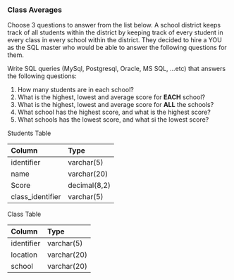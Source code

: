 ### Class Averages

Choose 3 questions to answer from the list below.  A school district keeps track of all students within the district by keeping track of every student in every class in every school within the district.  They decided to hire a YOU as the SQL master who would be able to answer the following questions for them. 

Write SQL queries (MySql, Postgresql, Oracle, MS SQL, ...etc) that answers the following questions:

1. How many students are in each school?
2. What is the highest, lowest and average score for **EACH** school?
3. What is the highest, lowest and average score for **ALL** the schools?
4. What school has the highest score, and what is the highest score?
5. What schools has the lowest score, and what si the lowest score?

Students Table

| Column           | Type         |
| :--------------- | :----------- |
| identifier       | varchar(5)   |
| name             | varchar(20)  |
| Score            | decimal(8,2) |
| class_identifier | varchar(5)   |



Class Table

| Column     | Type        |
| :--------- | :---------- |
| identifier | varchar(5)  |
| location   | varchar(20) |
| school     | varchar(20) |

